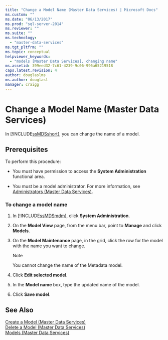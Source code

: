 ```yaml
---
title: "Change a Model Name (Master Data Services) | Microsoft Docs"
ms.custom: ""
ms.date: "06/13/2017"
ms.prod: "sql-server-2014"
ms.reviewer: ""
ms.suite: ""
ms.technology: 
  - "master-data-services"
ms.tgt_pltfrm: ""
ms.topic: conceptual
helpviewer_keywords: 
  - "models [Master Data Services], changing name"
ms.assetid: 399eed32-7c61-4239-9c06-996a65219518
caps.latest.revision: 4
author: douglaslms
ms.author: douglasl
manager: craigg
---
```

# Change a Model Name (Master Data Services)
  In [!INCLUDE[ssMDSshort](../includes/ssmdsshort-md.md)], you can change the name of a model.  
  
## Prerequisites  
 To perform this procedure:  
  
-   You must have permission to access the **System Administration** functional area.  
  
-   You must be a model administrator. For more information, see [Administrators &#40;Master Data Services&#41;](administrators-master-data-services.md).  
  
### To change a model name  
  
1.  In [!INCLUDE[ssMDSmdm](../includes/ssmdsmdm-md.md)], click **System Administration**.  
  
2.  On the **Model View** page, from the menu bar, point to **Manage** and click **Models**.  
  
3.  On the **Model Maintenance** page, in the grid, click the row for the model with the name you want to change.  
  
    > [!NOTE]  
    >  You cannot change the name of the Metadata model.  
  
4.  Click **Edit selected model**.  
  
5.  In the **Model name** box, type the updated name of the model.  
  
6.  Click **Save model**.  
  
## See Also  
 [Create a Model &#40;Master Data Services&#41;](../../2014/master-data-services/create-a-model-master-data-services.md)   
 [Delete a Model &#40;Master Data Services&#41;](../../2014/master-data-services/delete-a-model-master-data-services.md)   
 [Models &#40;Master Data Services&#41;](../../2014/master-data-services/models-master-data-services.md)  
  
  
